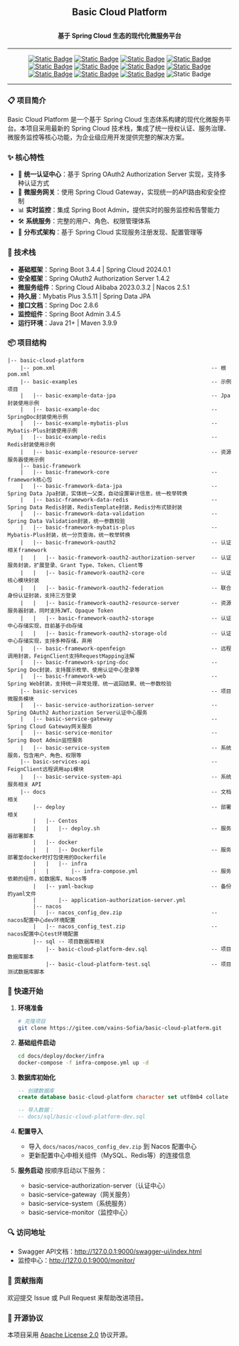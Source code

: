 <h2 style="margin: 30px 0 30px; text-align: center; font-weight: bold;">Basic Cloud Platform</h2>
<h4 style="text-align: center;">基于 Spring Cloud 生态的现代化微服务平台</h4>

---
<div style="text-align: center">

[![Static Badge](https://img.shields.io/badge/Spring%20Boot-3.4.4-6DB33F?logo=springboot)](https://docs.spring.io/spring-boot/index.html)
[![Static Badge](https://img.shields.io/badge/Spring%20OAuth2%20Authorization%20Server-1.4.2-6DB33F?logo=springsecurity)](https://docs.spring.io/spring-authorization-server/reference/index.html)
[![Static Badge](https://img.shields.io/badge/Spring%20Cloud-2024.0.1-6DB33F?logo=spring)](https://docs.spring.io/spring-cloud-release/reference/index.html)
[![Static Badge](https://img.shields.io/badge/Spring%20Cloud%20Alibaba-2023.0.3.2-ff6a00?logo=alibabacloud)](https://sca.aliyun.com/)
[![Static Badge](https://img.shields.io/badge/Spring%20Doc-2.8.6-6ba43a)](https://springdoc.org/)
[![Static Badge](https://img.shields.io/badge/Mybatis%20Plus-3.5.11-1e90ff)](https://baomidou.com/)
[![Static Badge](https://img.shields.io/badge/Spring%20Boot%20Admin-3.4.5-42d3a5)](https://docs.spring-boot-admin.com/3.4.5/docs/index)
[![Static Badge](https://img.shields.io/badge/Java-21%2B-c74634?logo=openjdk)](https://www.graalvm.org/)
[![Static Badge](https://img.shields.io/badge/Nacos-2.5.1-1be1f6)](https://nacos.io)
[![Static Badge](https://img.shields.io/badge/Apache%20Maven-3.9.9-f5f5f5?logo=apachemaven)](https://maven.apache.org/)
[![Static Badge](https://img.shields.io/badge/License-Apache%20License%202.0-f5f5f5?logo=apache)](./LICENSE)
![Static Badge](https://img.shields.io/badge/Author-vains_Sofia(云逸)-blue)

</div>

---

### 📋 项目简介

Basic Cloud Platform 是一个基于 Spring Cloud 生态体系构建的现代化微服务平台。本项目采用最新的 Spring Cloud 技术栈，集成了统一授权认证、服务治理、微服务监控等核心功能，为企业级应用开发提供完整的解决方案。

### ✨ 核心特性

- 🔐 **统一认证中心**：基于 Spring OAuth2 Authorization Server 实现，支持多种认证方式
- 🚀 **微服务网关**：使用 Spring Cloud Gateway，实现统一的API路由和安全控制
- 📊 **实时监控**：集成 Spring Boot Admin，提供实时的服务监控和告警能力
- 🛠️ **系统服务**：完整的用户、角色、权限管理体系
- 🔄 **分布式架构**：基于 Spring Cloud 实现服务注册发现、配置管理等

### 🔨 技术栈

- **基础框架**：Spring Boot 3.4.4 | Spring Cloud 2024.0.1
- **安全框架**：Spring OAuth2 Authorization Server 1.4.2
- **微服务组件**：Spring Cloud Alibaba 2023.0.3.2 | Nacos 2.5.1
- **持久层**：Mybatis Plus 3.5.11 | Spring Data JPA
- **接口文档**：Spring Doc 2.8.6
- **监控组件**：Spring Boot Admin 3.4.5
- **运行环境**：Java 21+ | Maven 3.9.9

### 📦 项目结构

```shell
|-- basic-cloud-platform
    |-- pom.xml                                                 -- 根pom.xml
    |-- basic-examples                                          -- 示例项目
    |   |-- basic-example-data-jpa                              -- Jpa封装使用示例
    |   |-- basic-example-doc                                   -- SpringDoc封装使用示例
    |   |-- basic-example-mybatis-plus                          -- Mybatis-Plus封装使用示例
    |   |-- basic-example-redis                                 -- Redis封装使用示例
    |   |-- basic-example-resource-server                       -- 资源服务器使用示例
    |-- basic-framework
    |   |-- basic-framework-core                                -- framework核心包
    |   |-- basic-framework-data-jpa                            -- Spring Data Jpa封装，实体统一父类，自动设置审计信息，统一枚举转换
    |   |-- basic-framework-data-redis                          -- Spring Data Redis封装，RedisTemplate封装，Redis分布式锁封装
    |   |-- basic-framework-data-validation                     -- Spring Data Validation封装，统一参数校验
    |   |-- basic-framework-mybatis-plus                        -- Mybatis-Plus封装，统一分页查询，统一枚举转换
    |   |-- basic-framework-oauth2                              -- 认证相关framework
    |   |   |-- basic-framework-oauth2-authorization-server     -- 认证服务封装，扩展登录、Grant Type、Token、Client等
    |   |   |-- basic-framework-oauth2-core                     -- 认证核心模块封装
    |   |   |-- basic-framework-oauth2-federation               -- 联合身份认证封装，支持三方登录
    |   |   |-- basic-framework-oauth2-resource-server          -- 资源服务器封装，同时支持JWT、Opaque Token
    |   |   |-- basic-framework-oauth2-storage                  -- 认证中心存储实现，目前基于db存储
    |   |   |-- basic-framework-oauth2-storage-old              -- 认证中心存储实现，支持多种存储，弃用
    |   |-- basic-framework-openfeign                           -- 远程调用封装，FeignClient支持RequestMapping注解
    |   |-- basic-framework-spring-doc                          -- Spring Doc封装，支持展示枚举、使用认证中心登录等
    |   |-- basic-framework-web                                 -- Spring Web封装，支持统一异常处理、统一返回结果、统一参数校验
    |-- basic-services                                          -- 项目微服务模块
    |   |-- basic-service-authorization-server                  -- Spring OAuth2 Authorization Server认证中心服务
    |   |-- basic-service-gateway                               -- Spring Cloud Gateway网关服务
    |   |-- basic-service-monitor                               -- Spring Boot Admin监控服务
    |   |-- basic-service-system                                -- 系统服务，包含用户、角色、权限等
    |-- basic-services-api                                      -- FeignClient远程调用api模块
    |   |-- basic-service-system-api                            -- 系统服务相关 API
    |-- docs                                                    -- 文档相关
        |-- deploy                                              -- 部署相关
        |   |-- Centos
        |   |   |-- deploy.sh                                   -- 服务器部署脚本
        |   |-- docker
        |   |   |-- Dockerfile                                  -- 服务部署至docker时打包使用的Dockerfile
        |   |   |-- infra
        |   |       |-- infra-compose.yml                       -- 服务依赖的组件，如数据库、Nacos等
        |   |-- yaml-backup                                     -- 备份的yaml文件
        |       |-- application-authorization-server.yml
        |-- nacos
        |   |-- nacos_config_dev.zip                            -- nacos配置中心dev环境配置
        |   |-- nacos_config_test.zip                           -- nacos配置中心test环境配置
        |-- sql -- 项目数据库相关
            |-- basic-cloud-platform-dev.sql                    -- 项目数据库脚本
            |-- basic-cloud-platform-test.sql                   -- 项目测试数据库脚本
```


### 🚀 快速开始

1. **环境准备**
   ```bash
   # 克隆项目
   git clone https://gitee.com/vains-Sofia/basic-cloud-platform.git
   ```

2. **基础组件启动**
   ```bash
   cd docs/deploy/docker/infra
   docker-compose -f infra-compose.yml up -d
   ```

3. **数据库初始化**
   ```sql
   -- 创建数据库
   create database basic-cloud-platform character set utf8mb4 collate utf8mb4_bin;
   
   -- 导入数据：
   -- docs/sql/basic-cloud-platform-dev.sql
   ```

4. **配置导入**
    - 导入 `docs/nacos/nacos_config_dev.zip` 到 Nacos 配置中心
    - 更新配置中心中相关组件（MySQL、Redis等）的连接信息

5. **服务启动**
   按顺序启动以下服务：
    - basic-service-authorization-server（认证中心）
    - basic-service-gateway（网关服务）
    - basic-service-system（系统服务）
    - basic-service-monitor（监控中心）

### 🔍 访问地址

- Swagger API文档：http://127.0.0.1:9000/swagger-ui/index.html
- 监控中心：http://127.0.0.1:9000/monitor/

### 👥 贡献指南

欢迎提交 Issue 或 Pull Request 来帮助改进项目。

### 📄 开源协议

本项目采用 [Apache License 2.0](./LICENSE) 协议开源。